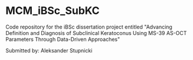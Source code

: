 # MCM_iBSc_SubKC
Code repository for the iBSc dissertation project entitled "Advancing Definition and Diagnosis of Subclinical Keratoconus Using MS-39 AS-OCT Parameters Through Data-Driven Approaches"

Submitted by: Aleksander Stupnicki 
